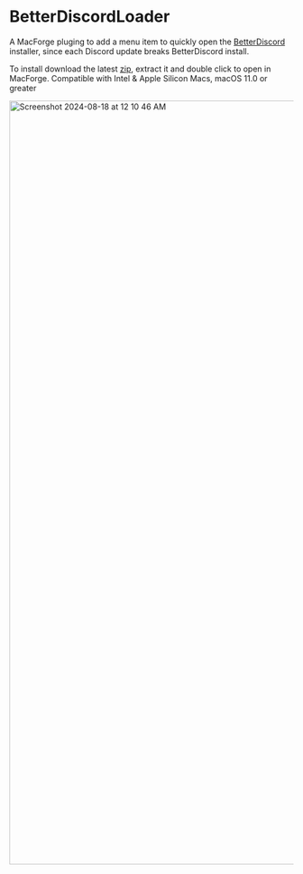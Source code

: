 # BetterDiscordLoader
A MacForge pluging to add a menu item to quickly open the [BetterDiscord](https://betterdiscord.app/) installer, since each Discord update breaks BetterDiscord install.

To install download the latest [zip](https://github.com/MTACS/BetterDiscordLoader/blob/main/BetterDiscordLoader.bundle.zip), extract it and double click to open in MacForge. Compatible with Intel & Apple Silicon Macs, macOS 11.0 or greater


<img width="1352" alt="Screenshot 2024-08-18 at 12 10 46 AM" src="https://github.com/user-attachments/assets/79705523-b584-494c-beac-c79b08acda03">
